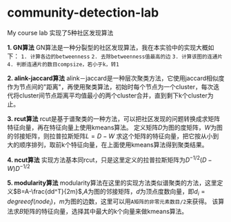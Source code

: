 # community-detection-lab
My course lab
实现了5种社区发现算法


**1. GN算法**
GN算法是一种分裂型的社区发现算法，我在本实验中的实现大概如下：
`1. 计算各边的betweenness`
`2. 去除betweenness值最高的边`
`3. 计算该图的连通片`
`4. 判断连通片的数目compsize，若小于k，转1`

**2. alink-jaccard算法**
alink－jaccard是一种层次聚类方法，它使用jaccard相似度作为节点间的"距离"，再使用聚类算法，初始时每个节点为一个cluster，每次迭代将cluster间节点距离平均值最小的两个cluster合并，直到剩下k个cluster为止。

**3. rcut算法**
rcut是基于谱聚类的一种方法，可以把社区发现的问题转换成求矩阵特征向量，再在特征向量上使用kmeans算法。
定义矩阵$D$为图的度矩阵，$W$为图的邻接矩阵，则拉普拉斯矩阵$L = D - W$ 求这个矩阵的特征向量，把它按从小到大的顺序排列，取前k个特征向量，在上面使用kmeans算法得到聚类结果。

**4. ncut算法**
实现方法基本同rcut，只是这里定义的拉普拉斯矩阵为$D^{-1/2}(D-W)D^{-1/2}$

**5. modularity算法**
modularity算法在这里的实现方法类似谱聚类的方法，这里定义$B=A-\frac{dd^T}{2m}$,$A$为图的邻接矩阵，$d$为顶点度数向量，即$d_i = degreeof(node_i)$，$m$为图的边数，这里可以用`A矩阵的非零元素数目/2`来获得。
该算法求$B$矩阵的特征向量，选择其中最大的k个向量来做kmeans算法。

